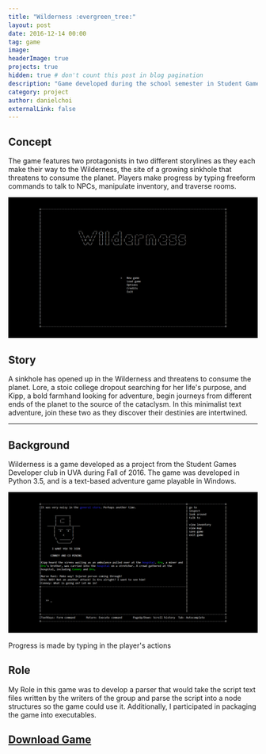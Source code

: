```yaml
---
title: "Wilderness :evergreen_tree:"
layout: post
date: 2016-12-14 00:00
tag: game
image: 
headerImage: true
projects: true
hidden: true # don't count this post in blog pagination
description: "Game developed during the school semester in Student Game Developers Club"
category: project
author: danielchoi
externalLink: false
---
```


## Concept

The game features two protagonists in two different storylines as they each make their way to the Wilderness, the site of a growing sinkhole that threatens to consume the planet. Players make progress by typing freeform commands to talk to NPCs, manipulate inventory, and traverse rooms.

![Markdown Image][1]

## Story

A sinkhole has opened up in the Wilderness and threatens to consume the planet. Lore, a stoic college dropout searching for her life's purpose, and Kipp, a bold farmhand looking for adventure, begin journeys from different ends of the planet to the source of the cataclysm. In this minimalist text adventure, join these two as they discover their destinies are intertwined.

---

## Background

Wilderness is a game developed as a project from the Student Games Developer club in UVA during Fall of 2016. The game was developed in Python 3.5, and is a text-based adventure game playable in Windows. 

![Markdown Image][2]
<figcaption class="caption">Progress is made by typing in the player's actions</figcaption>

## Role
My Role in this game was to develop a parser that would take the script text files written by the writers of the group and parse the script into a node structures so the game could use it. Additionally, I participated in packaging the game into executables.

## [Download Game](http://sgd.cs.virginia.edu/game-item.php?game=57)
[1]:/assets/images/projects/wilderness/1.png
[2]:/assets/images/projects/wilderness/2.png
[3]:/assets/images/projects/wilderness/3.png
